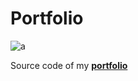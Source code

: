 # Portfolio
![a](http://afuh.surge.sh/images/portfolio.png)

Source code of my **[portfolio](http://afuh.surge.sh/)**
